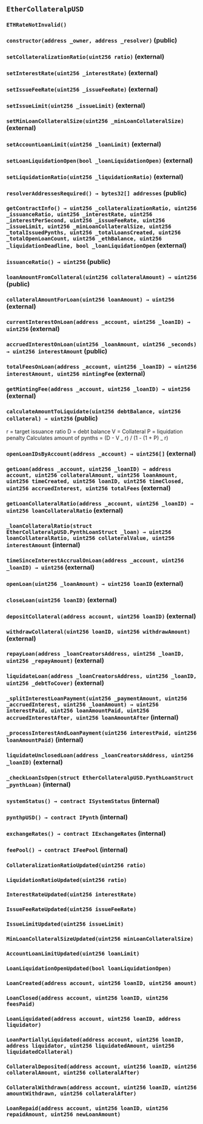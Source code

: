 ## `EtherCollateralpUSD`

### `ETHRateNotInvalid()`

### `constructor(address _owner, address _resolver)` (public)

### `setCollateralizationRatio(uint256 ratio)` (external)

### `setInterestRate(uint256 _interestRate)` (external)

### `setIssueFeeRate(uint256 _issueFeeRate)` (external)

### `setIssueLimit(uint256 _issueLimit)` (external)

### `setMinLoanCollateralSize(uint256 _minLoanCollateralSize)` (external)

### `setAccountLoanLimit(uint256 _loanLimit)` (external)

### `setLoanLiquidationOpen(bool _loanLiquidationOpen)` (external)

### `setLiquidationRatio(uint256 _liquidationRatio)` (external)

### `resolverAddressesRequired() → bytes32[] addresses` (public)

### `getContractInfo() → uint256 _collateralizationRatio, uint256 _issuanceRatio, uint256 _interestRate, uint256 _interestPerSecond, uint256 _issueFeeRate, uint256 _issueLimit, uint256 _minLoanCollateralSize, uint256 _totalIssuedPynths, uint256 _totalLoansCreated, uint256 _totalOpenLoanCount, uint256 _ethBalance, uint256 _liquidationDeadline, bool _loanLiquidationOpen` (external)

### `issuanceRatio() → uint256` (public)

### `loanAmountFromCollateral(uint256 collateralAmount) → uint256` (public)

### `collateralAmountForLoan(uint256 loanAmount) → uint256` (external)

### `currentInterestOnLoan(address _account, uint256 _loanID) → uint256` (external)

### `accruedInterestOnLoan(uint256 _loanAmount, uint256 _seconds) → uint256 interestAmount` (public)

### `totalFeesOnLoan(address _account, uint256 _loanID) → uint256 interestAmount, uint256 mintingFee` (external)

### `getMintingFee(address _account, uint256 _loanID) → uint256` (external)

### `calculateAmountToLiquidate(uint256 debtBalance, uint256 collateral) → uint256` (public)

r = target issuance ratio
D = debt balance
V = Collateral
P = liquidation penalty
Calculates amount of pynths = (D - V _ r) / (1 - (1 + P) _ r)

### `openLoanIDsByAccount(address _account) → uint256[]` (external)

### `getLoan(address _account, uint256 _loanID) → address account, uint256 collateralAmount, uint256 loanAmount, uint256 timeCreated, uint256 loanID, uint256 timeClosed, uint256 accruedInterest, uint256 totalFees` (external)

### `getLoanCollateralRatio(address _account, uint256 _loanID) → uint256 loanCollateralRatio` (external)

### `_loanCollateralRatio(struct EtherCollateralpUSD.PynthLoanStruct _loan) → uint256 loanCollateralRatio, uint256 collateralValue, uint256 interestAmount` (internal)

### `timeSinceInterestAccrualOnLoan(address _account, uint256 _loanID) → uint256` (external)

### `openLoan(uint256 _loanAmount) → uint256 loanID` (external)

### `closeLoan(uint256 loanID)` (external)

### `depositCollateral(address account, uint256 loanID)` (external)

### `withdrawCollateral(uint256 loanID, uint256 withdrawAmount)` (external)

### `repayLoan(address _loanCreatorsAddress, uint256 _loanID, uint256 _repayAmount)` (external)

### `liquidateLoan(address _loanCreatorsAddress, uint256 _loanID, uint256 _debtToCover)` (external)

### `_splitInterestLoanPayment(uint256 _paymentAmount, uint256 _accruedInterest, uint256 _loanAmount) → uint256 interestPaid, uint256 loanAmountPaid, uint256 accruedInterestAfter, uint256 loanAmountAfter` (internal)

### `_processInterestAndLoanPayment(uint256 interestPaid, uint256 loanAmountPaid)` (internal)

### `liquidateUnclosedLoan(address _loanCreatorsAddress, uint256 _loanID)` (external)

### `_checkLoanIsOpen(struct EtherCollateralpUSD.PynthLoanStruct _pynthLoan)` (internal)

### `systemStatus() → contract ISystemStatus` (internal)

### `pynthpUSD() → contract IPynth` (internal)

### `exchangeRates() → contract IExchangeRates` (internal)

### `feePool() → contract IFeePool` (internal)

### `CollateralizationRatioUpdated(uint256 ratio)`

### `LiquidationRatioUpdated(uint256 ratio)`

### `InterestRateUpdated(uint256 interestRate)`

### `IssueFeeRateUpdated(uint256 issueFeeRate)`

### `IssueLimitUpdated(uint256 issueLimit)`

### `MinLoanCollateralSizeUpdated(uint256 minLoanCollateralSize)`

### `AccountLoanLimitUpdated(uint256 loanLimit)`

### `LoanLiquidationOpenUpdated(bool loanLiquidationOpen)`

### `LoanCreated(address account, uint256 loanID, uint256 amount)`

### `LoanClosed(address account, uint256 loanID, uint256 feesPaid)`

### `LoanLiquidated(address account, uint256 loanID, address liquidator)`

### `LoanPartiallyLiquidated(address account, uint256 loanID, address liquidator, uint256 liquidatedAmount, uint256 liquidatedCollateral)`

### `CollateralDeposited(address account, uint256 loanID, uint256 collateralAmount, uint256 collateralAfter)`

### `CollateralWithdrawn(address account, uint256 loanID, uint256 amountWithdrawn, uint256 collateralAfter)`

### `LoanRepaid(address account, uint256 loanID, uint256 repaidAmount, uint256 newLoanAmount)`

